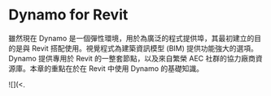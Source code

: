 # Dynamo for Revit

雖然現在 Dynamo 是一個彈性環境，用於為廣泛的程式提供埠，其最初建立的目的是與 Revit 搭配使用。視覺程式為建築資訊模型 (BIM) 提供功能強大的選項。Dynamo 提供專用於 Revit 的一整套節點，以及來自繁榮 AEC 社群的協力廠商資源庫。本章的重點在於在 Revit 中使用 Dynamo 的基礎知識。

![](<.
